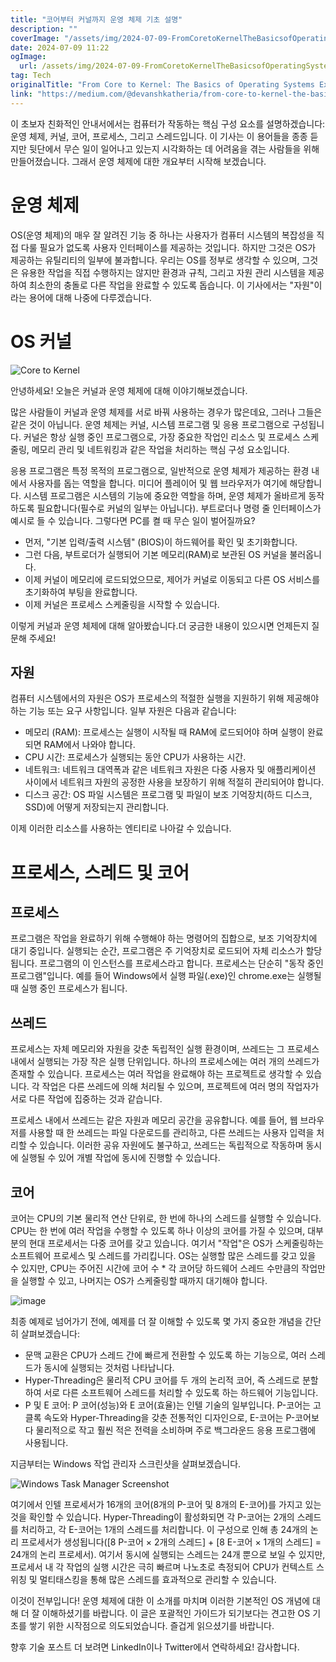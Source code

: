 ```yaml
---
title: "코어부터 커널까지 운영 체제 기초 설명"
description: ""
coverImage: "/assets/img/2024-07-09-FromCoretoKernelTheBasicsofOperatingSystemsExplained_0.png"
date: 2024-07-09 11:22
ogImage: 
  url: /assets/img/2024-07-09-FromCoretoKernelTheBasicsofOperatingSystemsExplained_0.png
tag: Tech
originalTitle: "From Core to Kernel: The Basics of Operating Systems Explained"
link: "https://medium.com/@devanshkatheria/from-core-to-kernel-the-basics-of-operating-systems-explained-d4fc63163377"
---
```



이 초보자 친화적인 안내서에서는 컴퓨터가 작동하는 핵심 구성 요소를 설명하겠습니다: 운영 체제, 커널, 코어, 프로세스, 그리고 스레드입니다. 이 기사는 이 용어들을 종종 듣지만 뒷단에서 무슨 일이 일어나고 있는지 시각화하는 데 어려움을 겪는 사람들을 위해 만들어졌습니다. 그래서 운영 체제에 대한 개요부터 시작해 보겠습니다.

# 운영 체제

OS(운영 체제)의 매우 잘 알려진 기능 중 하나는 사용자가 컴퓨터 시스템의 복잡성을 직접 다룰 필요가 없도록 사용자 인터페이스를 제공하는 것입니다. 하지만 그것은 OS가 제공하는 유틸리티의 일부에 불과합니다. 우리는 OS를 정부로 생각할 수 있으며, 그것은 유용한 작업을 직접 수행하지는 않지만 환경과 규칙, 그리고 자원 관리 시스템을 제공하여 최소한의 충돌로 다른 작업을 완료할 수 있도록 돕습니다. 이 기사에서는 "자원"이라는 용어에 대해 나중에 다루겠습니다.

# OS 커널

<div class="content-ad"></div>

![Core to Kernel](/assets/img/2024-07-09-FromCoretoKernelTheBasicsofOperatingSystemsExplained_0.png)

안녕하세요! 오늘은 커널과 운영 체제에 대해 이야기해보겠습니다.

많은 사람들이 커널과 운영 체제를 서로 바꿔 사용하는 경우가 많은데요, 그러나 그들은 같은 것이 아닙니다. 운영 체제는 커널, 시스템 프로그램 및 응용 프로그램으로 구성됩니다. 커널은 항상 실행 중인 프로그램으로, 가장 중요한 작업인 리소스 및 프로세스 스케줄링, 메모리 관리 및 네트워킹과 같은 작업을 처리하는 핵심 구성 요소입니다.

응용 프로그램은 특정 목적의 프로그램으로, 일반적으로 운영 체제가 제공하는 환경 내에서 사용자를 돕는 역할을 합니다. 미디어 플레이어 및 웹 브라우저가 여기에 해당합니다. 시스템 프로그램은 시스템의 기능에 중요한 역할을 하며, 운영 체제가 올바르게 동작하도록 필요합니다(필수로 커널의 일부는 아닙니다). 부트로더나 명령 줄 인터페이스가 예시로 들 수 있습니다. 그렇다면 PC를 켤 때 무슨 일이 벌어질까요?

- 먼저, "기본 입력/출력 시스템" (BIOS)이 하드웨어를 확인 및 초기화합니다.
- 그런 다음, 부트로더가 실행되어 기본 메모리(RAM)로 보관된 OS 커널을 불러옵니다.
- 이제 커널이 메모리에 로드되었으므로, 제어가 커널로 이동되고 다른 OS 서비스를 초기화하여 부팅을 완료합니다.
- 이제 커널은 프로세스 스케줄링을 시작할 수 있습니다.

이렇게 커널과 운영 체제에 대해 알아봤습니다.더 궁금한 내용이 있으시면 언제든지 질문해 주세요!

<div class="content-ad"></div>

## 자원

컴퓨터 시스템에서의 자원은 OS가 프로세스의 적절한 실행을 지원하기 위해 제공해야 하는 기능 또는 요구 사항입니다. 일부 자원은 다음과 같습니다:

- 메모리 (RAM): 프로세스는 실행이 시작될 때 RAM에 로드되어야 하며 실행이 완료되면 RAM에서 나와야 합니다.
- CPU 시간: 프로세스가 실행되는 동안 CPU가 사용하는 시간.
- 네트워크: 네트워크 대역폭과 같은 네트워크 자원은 다중 사용자 및 애플리케이션 사이에서 네트워크 자원의 공정한 사용을 보장하기 위해 적절히 관리되어야 합니다.
- 디스크 공간: OS 파일 시스템은 프로그램 및 파일이 보조 기억장치(하드 디스크, SSD)에 어떻게 저장되는지 관리합니다.

<div class="content-ad"></div>

이제 이러한 리소스를 사용하는 엔티티로 나아갈 수 있습니다.

# 프로세스, 스레드 및 코어

## 프로세스

프로그램은 작업을 완료하기 위해 수행해야 하는 명령어의 집합으로, 보조 기억장치에 대기 중입니다. 실행되는 순간, 프로그램은 주 기억장치로 로드되어 자체 리소스가 할당됩니다. 프로그램의 이 인스턴스를 프로세스라고 합니다. 프로세스는 단순히 "동작 중인 프로그램"입니다. 예를 들어 Windows에서 실행 파일(.exe)인 chrome.exe는 실행될 때 실행 중인 프로세스가 됩니다.

<div class="content-ad"></div>

## 쓰레드

프로세스는 자체 메모리와 자원을 갖춘 독립적인 실행 환경이며, 쓰레드는 그 프로세스 내에서 실행되는 가장 작은 실행 단위입니다. 하나의 프로세스에는 여러 개의 쓰레드가 존재할 수 있습니다. 프로세스는 여러 작업을 완료해야 하는 프로젝트로 생각할 수 있습니다. 각 작업은 다른 쓰레드에 의해 처리될 수 있으며, 프로젝트에 여러 명의 작업자가 서로 다른 작업에 집중하는 것과 같습니다.

프로세스 내에서 쓰레드는 같은 자원과 메모리 공간을 공유합니다. 예를 들어, 웹 브라우저를 사용할 때 한 쓰레드는 파일 다운로드를 관리하고, 다른 쓰레드는 사용자 입력을 처리할 수 있습니다. 이러한 공유 자원에도 불구하고, 쓰레드는 독립적으로 작동하며 동시에 실행될 수 있어 개별 작업에 동시에 진행할 수 있습니다.

## 코어

<div class="content-ad"></div>

코어는 CPU의 기본 물리적 연산 단위로, 한 번에 하나의 스레드를 실행할 수 있습니다. CPU는 한 번에 여러 작업을 수행할 수 있도록 하나 이상의 코어를 가질 수 있으며, 대부분의 현대 프로세서는 다중 코어를 갖고 있습니다. 여기서 "작업"은 OS가 스케줄링하는 소프트웨어 프로세스 및 스레드를 가리킵니다. OS는 실행할 많은 스레드를 갖고 있을 수 있지만, CPU는 주어진 시간에 코어 수 * 각 코어당 하드웨어 스레드 수만큼의 작업만을 실행할 수 있고, 나머지는 OS가 스케줄링할 때까지 대기해야 합니다.

![image](/assets/img/2024-07-09-FromCoretoKernelTheBasicsofOperatingSystemsExplained_1.png)

최종 예제로 넘어가기 전에, 예제를 더 잘 이해할 수 있도록 몇 가지 중요한 개념을 간단히 살펴보겠습니다:

- 문맥 교환은 CPU가 스레드 간에 빠르게 전환할 수 있도록 하는 기능으로, 여러 스레드가 동시에 실행되는 것처럼 나타납니다.
- Hyper-Threading은 물리적 CPU 코어를 두 개의 논리적 코어, 즉 스레드로 분할하여 서로 다른 소프트웨어 스레드를 처리할 수 있도록 하는 하드웨어 기능입니다.
- P 및 E 코어: P 코어(성능)와 E 코어(효율)는 인텔 기술의 일부입니다. P-코어는 고 클록 속도와 Hyper-Threading을 갖춘 전통적인 디자인으로, E-코어는 P-코어보다 물리적으로 작고 훨씬 적은 전력을 소비하며 주로 백그라운드 응용 프로그램에 사용됩니다.

<div class="content-ad"></div>

지금부터는 Windows 작업 관리자 스크린샷을 살펴보겠습니다.

![Windows Task Manager Screenshot](/assets/img/2024-07-09-FromCoretoKernelTheBasicsofOperatingSystemsExplained_2.png)

여기에서 인텔 프로세서가 16개의 코어(8개의 P-코어 및 8개의 E-코어)를 가지고 있는 것을 확인할 수 있습니다. Hyper-Threading이 활성화되면 각 P-코어는 2개의 스레드를 처리하고, 각 E-코어는 1개의 스레드를 처리합니다. 이 구성으로 인해 총 24개의 논리 프로세서가 생성됩니다([8 P-코어 × 2개의 스레드] + [8 E-코어 × 1개의 스레드] = 24개의 논리 프로세서). 여기서 동시에 실행되는 스레드는 24개 뿐으로 보일 수 있지만, 프로세서 내 각 작업의 실행 시간은 극히 빠르며 나노초로 측정되어 CPU가 컨텍스트 스위칭 및 멀티태스킹을 통해 많은 스레드를 효과적으로 관리할 수 있습니다.

이것이 전부입니다! 운영 체제에 대한 이 소개를 마치며 이러한 기본적인 OS 개념에 대해 더 잘 이해하셨기를 바랍니다. 이 글은 포괄적인 가이드가 되기보다는 견고한 OS 기초를 쌓기 위한 시작점으로 의도되었습니다. 즐겁게 읽으셨기를 바랍니다.

<div class="content-ad"></div>

향후 기술 포스트 더 보려면 LinkedIn이나 Twitter에서 연락하세요! 감사합니다.